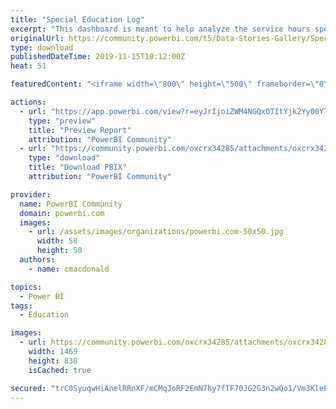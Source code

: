 ```yaml
---
title: "Special Education Log"
excerpt: "This dashboard is meant to help analyze the service hours spent with special education students towards their specific IEP goals. Tracking service"
originalUrl: https://community.powerbi.com/t5/Data-Stories-Gallery/Special-Education-Log/m-p/847739
type: download
publishedDateTime: 2019-11-15T10:12:00Z
heat: 51

featuredContent: "<iframe width=\"800\" height=\"500\" frameborder=\"0\" src=\"https://app.powerbi.com/view?r=eyJrIjoiZWM4NGQxOTItYjk2Yy00YTM5LThhZDItMzlkMzc3NGViN2M1IiwidCI6Ijc0OTQ3MzI5LTdhOTMtNDZhOS1hNjI2LWY1ODgzM2Y4ZTkyOSIsImMiOjZ9\"></iframe>"

actions:
  - url: "https://app.powerbi.com/view?r=eyJrIjoiZWM4NGQxOTItYjk2Yy00YTM5LThhZDItMzlkMzc3NGViN2M1IiwidCI6Ijc0OTQ3MzI5LTdhOTMtNDZhOS1hNjI2LWY1ODgzM2Y4ZTkyOSIsImMiOjZ9"
    type: "preview"
    title: "Preview Report"
    attribution: "PowerBI Community"
  - url: "https://community.powerbi.com/oxcrx34285/attachments/oxcrx34285/DataStoriesGallery/3134/2/SPED%20Logs%20-%20All%20Views.pbix"
    type: "download"
    title: "Download PBIX"
    attribution: "PowerBI Community"

provider:
  name: PowerBI Community
  domain: powerbi.com
  images:
    - url: /assets/images/organizations/powerbi.com-50x50.jpg
      width: 50
      height: 50
  authors:
    - name: cmacdonald

topics:
  - Power BI
tags:
  - Education

images:
  - url: https://community.powerbi.com/oxcrx34285/attachments/oxcrx34285/DataStoriesGallery/3134/1/Dashboard%20Thumbnail.JPG
    width: 1469
    height: 830
    isCached: true

secured: "trC0SyuqwHiAnelRRnXF/mCMqJoRF2EmN7hy7fTF70JG2G3n2wQo1/Vm3KleE69ZSC9uWnDxl2fheqa+9BCbJDzXp+adYvsa2TRatpJ0ofTAYFBy2rmr7Q1CxvCKpKd8rAikYS9vI2Ro/nLlUu96e/frnJvEASVEIndp19aWngW6TIpWRlmBkqhd1U1mnrr02WrS7luQFSmab1OUxDOaNg0ED822apQ/WEKJhD5ti98QJpvzSD4SsyzgRl1jex9hQIy+7jT2kZMGiJnp1UcF3CyhOmuOrY7avJahy5Lx7khxz1QwFbMb+Hei0vzPnVts/77ZsUzEr6NmPzkFsD2mxMm9DadJ9fEM7CAXJiXdxYdi/Rf+FkEk9nh5qTjuV0DvFiTIuRe3rYbQmC0UQPkfKRjRLMhnivFKryVjva7MhCA=;/Pt5/5s0Q+bfn7xXoNU0IA=="
---
```


